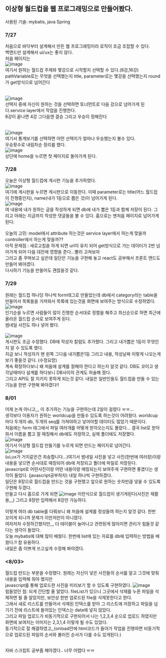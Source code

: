 ## 이상형 월드컵을 웹 프로그래밍으로 만들어봤다.<br>
사용된 기술: mybatis, java Spring<br>
### 7/27<br>
처음으로 바닥부터 설계해서 만든 웹 프로그래밍이라 로직이 조금 조잡할 수 있다.<br>
백앤드만 설계해서 ui/ux는 좋지 않다. <br>
처음 페이지는 <br>
![image](https://user-images.githubusercontent.com/77154341/127112012-cec17f86-2bea-4437-82aa-03c499df9818.png)<br>
여기서 원하는 월드컵 주제와 몇강으로 시작할지 선택할 수 있다.(8강,16강)<br>
pathVariable로는 무엇을 선택했는지 title, parameter로는 몇강을 선택했는지 round가 get방식으로 넘어간다<br>
<br>
<br>
![image](https://user-images.githubusercontent.com/77154341/127111957-6ffc1b39-a9f1-463f-8e83-99233860ba5f.png)<br>
선택지 중에 자신이 원하는 것을 선택하면 토너먼트로 다음 강으로 넘어가게 된다.service layer에서 작업을 진행한다.<br> 8강이 끝나면 4강 그다음엔 결승 그리고 우승이 정해진다<br><br><br>
![image](https://user-images.githubusercontent.com/77154341/127112182-d32edea4-0c49-4a12-9150-1722b3ab7758.png)<br>
여기서 통계보기를 선택하면 어떤 선택지가 얼마나 우승했는지 볼수 있다.<br>
우승횟수로 내림차순 정리를 했다.<br>
![image](https://user-images.githubusercontent.com/77154341/127112305-a4960e3b-014b-4394-a99b-dce40c463542.png)<br>
상단에 home을 누르면 첫 페이지로 돌아가게 된다.<br>

### 7/28<br>
오늘은 이상형 월드컵에 게시판 기능을 추가하였다.<br>
![image](https://user-images.githubusercontent.com/77154341/127324412-3ae8ffe1-fc0a-484c-83ba-53c80a8ca5b1.png)<br>
여기에 게시판을 누르면 게시판으로 이동한다. 이때 parameter로는 title(어느 월드컵이 진행중인지), name(내가 1등으로 뽑은 것)이 넘어가게 된다.<br>
![image](https://user-images.githubusercontent.com/77154341/127324682-0f6f45c2-92db-4fbe-a585-508dfd34084b.png)<br>여
내용에 내가 원하는 글을 작성하게 되면 db에 내가 뽑은 1등과 함께 저장이 된다.
그리고 아래는 지금까지 작성한 댓글들을 볼 수 있다. 홈으로는 맨처음 페이지로 넘어가게 된다.<br><br>
오늘의 고민: model에서 attribute 하는것은 service layer에서 하는게 맞을까 controller에서 하는게 맞을까??<br>
아직 문제점 : 새로고침을 하게 되면 url이 유지 되어 get방식으로 가는 데이터가 2번 넘아가게 되어 다음 대진에 영향을 준다...빨리 고쳐보자<br>
그리고 좀 꾸며보고 싶은데 일단은 기능을 구현해 놓고 react도 공부해서 프론트 앤드도 만들어 봐야겠다.<br>
다시하기 기능을 만들어도 괜찮을것 같다.

### 7/29<br>
원래는 월드컵 하나당 하나씩 form태그로 만들었는데 db에서 category라는 table을 만들어서 목록들을 가져와서 목록에 있는것을 화면에 보여주는 방식으로 수정하였다.<BR>
![image](https://user-images.githubusercontent.com/77154341/127507271-0b1332b1-ad2d-4613-ad7a-f65d3369166c.png)<BR>
 인기순을 누르면 사람들이 많이 진행한 순서대로 정렬을 해주고 최신순으로 하면 최근에 올라온 월드컵 순서로 보여주게 된다.<BR>
 썸네일 사진도 하나 넣어 봤다.<BR><BR>
  ![image](https://user-images.githubusercontent.com/77154341/127507809-4b6a0f41-e50d-443c-85bb-8de6a10f0dfd.png)
<BR>
  게시판도 조금 수정했다. DB에 작성자 칼럼도 추가했다. 그리고 내가뽑은 1등이 무엇인지 알 수 있도록 했다.<BR>
  지금 보니 작성자가 맨 왼쪽 그다음 내가뽑은1등 그리고 내용, 작성날짜 이렇게 나오는게 보기 좋을것 같다. (수정요망)<BR>
계속 확장하다보니 왜 처음에 설계를 잘해야 한다고 하는지 알것 같다. DB도 꼬이고 생각날때마다 설계를 하다보니 DB사이의 관계도 허술해 졌다. <BR>
  그리고 API도 잘 지키지 못하게 되는것 같다. 내일은 일반인들도 월드컵을 만들 수 있는 기능을 한번 구현해 봐야겠다!!
  
### 8/01<br>
 어제 논게 아니고,,, 이 추가하는 기능을 구현하는데 2일이 걸렸다 ㅠㅠ...<br>
 생각보다 이용자가 원하는 worldcup을 만들수 있도록 하는것이 어려웠다. worldcup마다 두개의 db, 두개의 seq를 가져야하고 넣어야할 데이터도 많았기 때문이다.<br>
 처음에는 form 태그에서 파일 여러개를 어떻게 받아오는지도 몰랐다... 결국 list로 받아와서 이름을 뽑고 잘 매칭해서 db에도 저장하고, 실제 폴더에도 저장했다.<br>
 ![image](https://user-images.githubusercontent.com/77154341/127773698-e7324f85-d262-4c79-83e5-6e81fe500962.png)
<br>
 여기서 이상형 월드컵 만들기를 누르게 되면 만드는 페이지로 넘어간다.<br>
 ![image](https://user-images.githubusercontent.com/77154341/127773731-6760c43d-1cde-4f46-937a-432100c41983.png)
<br>
 (ui,ux가 거지같은건 죄송합니다...)여기서 썸네일 사진을 넣고 사진(한번에 여러장)이랑 내용을 넣으면 순서대로 매칭되어 db에 저장되고 폴더에 파일로 저장된다.<br>
 javascript로 어떤사진이랑 어떤 내용이랑 매칭되는지 보여주게 구현하면 좋겠다는 생각이 들었다. (javascript공부하자) 내일 하나씩 구현하겠다.<br>
 일단은 8장으로 월드컵을 만드는 것을 구현했고 앞으로 원하는 숫자만큼 넣을 수 있도록 구현해 두겠다.<br>
 만들고 다시 홈으로 가게 되면 ![image](https://user-images.githubusercontent.com/77154341/127773820-072d5646-86e1-4846-9ba2-215a31583229.png)
이런식으로 월드컵이 생기게된다(사진은 재활용,,,) 그리고 8장만 입력해서 8강만 가능하다.<br>
 <br>
 이렇게 여러 db table를 다뤄보니 왜 처음에 설계를 정성들여 하는지 알것 같다. 한번 꼬이게 되니까 문제가 이만저만이 아니였다.<br>
 여차저차 수정하긴했지만,,, 더 테이블이 늘어나고 관련된게 많아지면 관리가 힘들것 같다는 생각이 들었다. <br>
 오늘 mybatis에 대해 많이  배웠다. 한번에 list에 있는 자료를 db에 입력하는 방법을 배웠다.!! 참 유용하다.<br>
 내일은 좀 이쁘게 쓰고싶게 수정해 봐야겠다. 
 
### <8/03><br>
 월드컵 만드는 부분을 수정했다. 원래는 자신이 넣은 사진들의 순서를 알고 그것에 맞춰 내용을 입력해 줘야 했지만<br>
 javascript를 통해 업로드한 사진을 미리보기 할 수 있도록 구현하였다. ![image](https://user-images.githubusercontent.com/77154341/128041734-6f6275fd-9305-4b4c-8a7a-51549c87b398.png)
<br>
 힘들었던 점: 되게 간단할 줄 알았다. fileList가 있으니 그곳에서 삭제를 누른 파일을 삭제하면 될 줄 알았지만, 보안상 한번 업로드된 file을 삭제못한다고 한다.<br>
 그래서 새로 리스트를 만들어서 삭제된 인덱스를 받아 그 리스트에 저장하고 파일을 넘기기 전에 리스트에 들어있는 인덱스는 data에 넣지 않았다.<br>
 그리고 파일 업로드가 비동기적으로 구현되어서 나는 1,2,3,4 순으로 업로드 하였지만 화면에 보여지는 이미지는 2,3,1,4 이렇게 될 수도 있었다.<br>
 동기적으로 잘 해결하였고,,(onload안에 html코드가 들어가 작업을 진행하면 비동기적으로 업로드된 파일의 순서와 불러진 순서가 다를 수도 있게된다.)<br>
 
<br>
 자바 스크립트 공부좀 해야겠다.. 너무 어렵다 ㅠㅠ 
 
 
 
